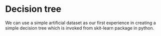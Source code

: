 # Decision tree
We can use a simple artificial dataset as our first experience in creating a simple decision tree which is invoked from skit-learn package in python.
